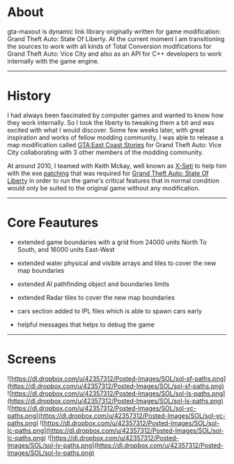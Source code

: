 # About #

gta-maxout is dynamic link library originally written for game modification: Grand Theft Auto: State Of Liberty. At the current moment I am transitioning the sources to work with all kinds of Total Conversion modifications for Grand Theft Auto: Vice City and also as an API for C++ developers to work internally with the game engine.

---

# History #

I had always been fascinated by computer games and wanted to know how they work internally. So I took the liberty to tweaking them a bit and was excited with what I would discover. Some few weeks later, with great inspiration and works of fellow modding community, I was able to release a map modification called [GTA:East Coast Stories](http://www.gtaforums.com/index.php?showtopic=485587) for Grand Theft Auto: Vice City collaborating with 3 other members of the modding community.

At around 2010, I teamed with Keith Mckay, well known as [X-Seti](http://www.gtaforums.com/index.php?showuser=91758) to help him with the exe [patching](http://en.wikipedia.org/wiki/Patch_(computing)) that was required for [Grand Theft Auto: State Of Liberty](http://www.gtaforums.com/index.php?showtopic=501707) in order to run the game's critical features that in normal condition would only be suited to the original game without any modification.

---

# Core Feautures #
  * extended game boundaries with a grid from 24000 units North To South, and 16000 units East-West

  * extended water physical and visible arrays and tiles to cover the new map boundaries

  * extended AI pathfinding object and boundaries limits

  * extended Radar tiles to cover the new map boundaries

  * cars section added to IPL files which is able to spawn cars early

  * helpful messages that helps to debug the game

---

# Screens #

![https://dl.dropbox.com/u/42357312/Posted-Images/SOL/sol-sf-paths.png](https://dl.dropbox.com/u/42357312/Posted-Images/SOL/sol-sf-paths.png)
![https://dl.dropbox.com/u/42357312/Posted-Images/SOL/sol-ls-paths.png](https://dl.dropbox.com/u/42357312/Posted-Images/SOL/sol-ls-paths.png)
![https://dl.dropbox.com/u/42357312/Posted-Images/SOL/sol-vc-paths.png](https://dl.dropbox.com/u/42357312/Posted-Images/SOL/sol-vc-paths.png)
![https://dl.dropbox.com/u/42357312/Posted-Images/SOL/sol-lc-paths.png](https://dl.dropbox.com/u/42357312/Posted-Images/SOL/sol-lc-paths.png)
![https://dl.dropbox.com/u/42357312/Posted-Images/SOL/sol-lv-paths.png](https://dl.dropbox.com/u/42357312/Posted-Images/SOL/sol-lv-paths.png)
